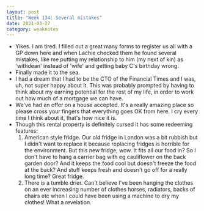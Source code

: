 ```yaml
---
layout: post
title: "Week 134: Several mistakes"
date: 2021-03-27
category: weaknotes
---
```

* Yikes. I am tired. I filled out a great many forms to register us all with a GP down here and when Lachie checked them he found several mistakes, like me putting my relationship to him (my next of kin) as 'withdean' instead of 'wife' and getting baby C's birthday wrong.
* Finally made it to the sea.
* I had a dream that I had to be the CTO of the Financial Times and I was, uh, not super happy about it. This was probably prompted by having to think about my earning potential for the rest of my life, in order to work out how much of a mortgage we can have.
* We've had an offer on a house accepted. It's a really amazing place so please cross your fingers that everything goes OK from here. I cry every time I think about it, that's how nice it is.
* Though this rental property is definitely cursed it has some redeeming features:
  1. American style fridge. Our old fridge in London was a bit rubbish but I didn't want to replace it because replacing fridges is horrible for the environment. But this new fridge, wow. It fits all our food in? So I don't have to hang a carrier bag with eg cauliflower on the back garden door? And it keeps the food cool but doesn't freeze the food at the back? And stuff keeps fresh and doesn't go off for a really long time? Great fridge.
  1. There is a tumble drier. Can't believe I've been hanging the clothes on an ever increasing number of clothes horses, radiators, backs of chairs etc when I could have been using a machine to dry my clothes! What a revelation.
